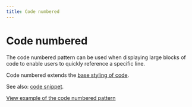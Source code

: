 ```yaml
---
title: Code numbered
---
```


# Code numbered

The code numbered pattern can be used when displaying large blocks of code to enable users to quickly reference a specific line.

Code numbered extends the [base styling of code](/base/code/).

See also: [code snippet](/patterns/code-snippet/).

<a href="https://ubuntudesign.github.io/vanilla-framework/examples/patterns/code-numbered/"
    class="js-example">
    View example of the code numbered pattern
</a>